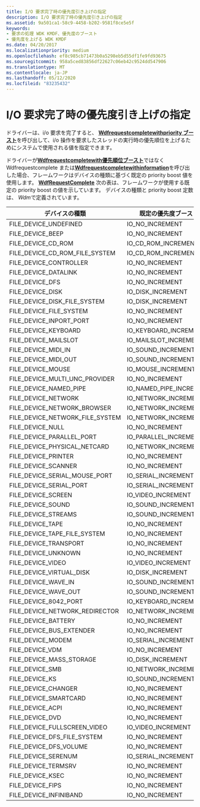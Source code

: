 ```yaml
---
title: I/O 要求完了時の優先度引き上げの指定
description: I/O 要求完了時の優先度引き上げの指定
ms.assetid: 9a501ca1-58c9-4458-b202-9581f8ce5e5f
keywords:
- 要求の処理 WDK KMDF、優先度のブースト
- 優先度を上げる WDK KMDF
ms.date: 04/20/2017
ms.localizationpriority: medium
ms.openlocfilehash: ef8c985cb71473b0a5298eb5d55df1fe9fd93675
ms.sourcegitcommit: 958a5ced83856df22627c06eb42c9524dd547906
ms.translationtype: MT
ms.contentlocale: ja-JP
ms.lasthandoff: 05/12/2020
ms.locfileid: "83235432"
---
```

# <a name="specifying-priority-boosts-when-completing-io-requests"></a>I/O 要求完了時の優先度引き上げの指定


ドライバーは、i/o 要求を完了すると、 [**Wdfrequestcompletewithpriority ブースト**](https://docs.microsoft.com/windows-hardware/drivers/ddi/wdfrequest/nf-wdfrequest-wdfrequestcompletewithpriorityboost)を呼び出して、i/o 操作を要求したスレッドの実行時の優先順位を上げるためにシステムで使用される値を指定できます。

ドライバーが[**Wdfrequestcompletewith優先順位ブースト**](https://docs.microsoft.com/windows-hardware/drivers/ddi/wdfrequest/nf-wdfrequest-wdfrequestcompletewithpriorityboost)ではなく Wdfrequestcomplete または[**Wdfrequestcompletewithinformation**](https://docs.microsoft.com/windows-hardware/drivers/ddi/wdfrequest/nf-wdfrequest-wdfrequestcompletewithinformation)を呼び出した場合、フレームワークはデバイスの種類に基づく既定の priority boost 値を使用します。 [**WdfRequestComplete**](https://docs.microsoft.com/windows-hardware/drivers/ddi/wdfrequest/nf-wdfrequest-wdfrequestcomplete) 次の表は、フレームワークが使用する既定の priority boost の値を示しています。 デバイスの種類と priority boost 定数は、 *Wdm*で定義されています。

|デバイスの種類|既定の優先度ブースト|
|--- |--- |
|FILE_DEVICE_UNDEFINED|IO_NO_INCREMENT|
|FILE_DEVICE_BEEP|IO_NO_INCREMENT|
|FILE_DEVICE_CD_ROM|IO_CD_ROM_INCREMENT|
|FILE_DEVICE_CD_ROM_FILE_SYSTEM|IO_CD_ROM_INCREMENT|
|FILE_DEVICE_CONTROLLER|IO_NO_INCREMENT|
|FILE_DEVICE_DATALINK|IO_NO_INCREMENT|
|FILE_DEVICE_DFS|IO_NO_INCREMENT|
|FILE_DEVICE_DISK|IO_DISK_INCREMENT|
|FILE_DEVICE_DISK_FILE_SYSTEM|IO_DISK_INCREMENT|
|FILE_DEVICE_FILE_SYSTEM|IO_NO_INCREMENT|
|FILE_DEVICE_INPORT_PORT|IO_NO_INCREMENT|
|FILE_DEVICE_KEYBOARD|IO_KEYBOARD_INCREMENT|
|FILE_DEVICE_MAILSLOT|IO_MAILSLOT_INCREMENT|
|FILE_DEVICE_MIDI_IN|IO_SOUND_INCREMENT|
|FILE_DEVICE_MIDI_OUT|IO_SOUND_INCREMENT|
|FILE_DEVICE_MOUSE|IO_MOUSE_INCREMENT|
|FILE_DEVICE_MULTI_UNC_PROVIDER|IO_NO_INCREMENT|
|FILE_DEVICE_NAMED_PIPE|IO_NAMED_PIPE_INCREMENT|
|FILE_DEVICE_NETWORK|IO_NETWORK_INCREMENT|
|FILE_DEVICE_NETWORK_BROWSER|IO_NETWORK_INCREMENT|
|FILE_DEVICE_NETWORK_FILE_SYSTEM|IO_NETWORK_INCREMENT|
|FILE_DEVICE_NULL|IO_NO_INCREMENT|
|FILE_DEVICE_PARALLEL_PORT|IO_PARALLEL_INCREMENT|
|FILE_DEVICE_PHYSICAL_NETCARD|IO_NETWORK_INCREMENT|
|FILE_DEVICE_PRINTER|IO_NO_INCREMENT|
|FILE_DEVICE_SCANNER|IO_NO_INCREMENT|
|FILE_DEVICE_SERIAL_MOUSE_PORT|IO_SERIAL_INCREMENT|
|FILE_DEVICE_SERIAL_PORT|IO_SERIAL_INCREMENT|
|FILE_DEVICE_SCREEN|IO_VIDEO_INCREMENT|
|FILE_DEVICE_SOUND|IO_SOUND_INCREMENT|
|FILE_DEVICE_STREAMS|IO_SOUND_INCREMENT|
|FILE_DEVICE_TAPE|IO_NO_INCREMENT|
|FILE_DEVICE_TAPE_FILE_SYSTEM|IO_NO_INCREMENT|
|FILE_DEVICE_TRANSPORT|IO_NO_INCREMENT|
|FILE_DEVICE_UNKNOWN|IO_NO_INCREMENT|
|FILE_DEVICE_VIDEO|IO_VIDEO_INCREMENT|
|FILE_DEVICE_VIRTUAL_DISK|IO_DISK_INCREMENT|
|FILE_DEVICE_WAVE_IN|IO_SOUND_INCREMENT|
|FILE_DEVICE_WAVE_OUT|IO_SOUND_INCREMENT|
|FILE_DEVICE_8042_PORT|IO_KEYBOARD_INCREMENT|
|FILE_DEVICE_NETWORK_REDIRECTOR|IO_NETWORK_INCREMENT|
|FILE_DEVICE_BATTERY|IO_NO_INCREMENT|
|FILE_DEVICE_BUS_EXTENDER|IO_NO_INCREMENT|
|FILE_DEVICE_MODEM|IO_SERIAL_INCREMENT|
|FILE_DEVICE_VDM|IO_NO_INCREMENT|
|FILE_DEVICE_MASS_STORAGE|IO_DISK_INCREMENT|
|FILE_DEVICE_SMB|IO_NETWORK_INCREMENT|
|FILE_DEVICE_KS|IO_SOUND_INCREMENT|
|FILE_DEVICE_CHANGER|IO_NO_INCREMENT|
|FILE_DEVICE_SMARTCARD|IO_NO_INCREMENT|
|FILE_DEVICE_ACPI|IO_NO_INCREMENT|
|FILE_DEVICE_DVD|IO_NO_INCREMENT|
|FILE_DEVICE_FULLSCREEN_VIDEO|IO_VIDEO_INCREMENT|
|FILE_DEVICE_DFS_FILE_SYSTEM|IO_NO_INCREMENT|
|FILE_DEVICE_DFS_VOLUME|IO_NO_INCREMENT|
|FILE_DEVICE_SERENUM|IO_SERIAL_INCREMENT|
|FILE_DEVICE_TERMSRV|IO_NO_INCREMENT|
|FILE_DEVICE_KSEC|IO_NO_INCREMENT|
|FILE_DEVICE_FIPS|IO_NO_INCREMENT|
|FILE_DEVICE_INFINIBAND|IO_NO_INCREMENT|

 

 

 





